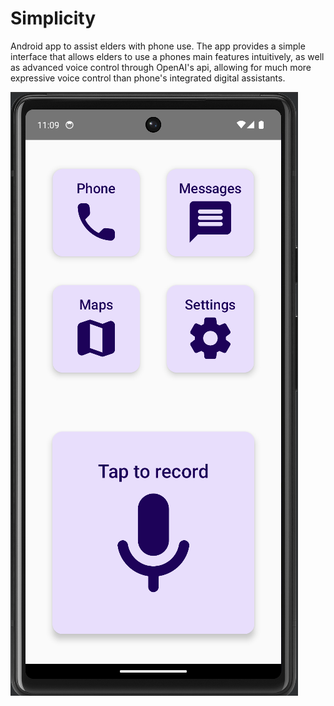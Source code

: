 # Simplicity
Android app to assist elders with phone use. The app provides a simple interface that allows elders to use a phones main features intuitively, as well as advanced voice control through OpenAI's api, allowing for much more expressive voice control than phone's integrated digital assistants.

![Interface demo](/Interface_demo.png)
